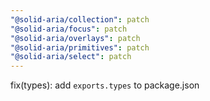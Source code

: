 ```yaml
---
"@solid-aria/collection": patch
"@solid-aria/focus": patch
"@solid-aria/overlays": patch
"@solid-aria/primitives": patch
"@solid-aria/select": patch
---
```


fix(types): add `exports.types` to package.json
